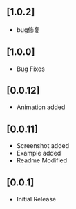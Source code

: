 

## [1.0.2]

* bug修复

## [1.0.0]

* Bug Fixes

## [0.0.12]

* Animation added

## [0.0.11]

* Screenshot added
* Example added
* Readme Modified

## [0.0.1]

* Initial Release
